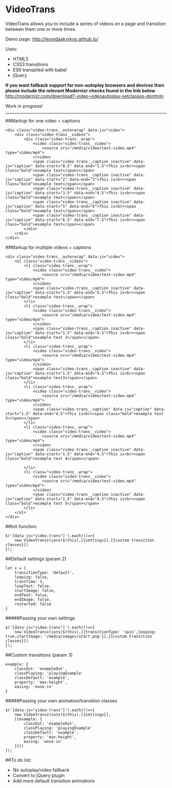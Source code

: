 # VideoTrans

VideoTrans allows you to include a series of videos on a page and transition between them one or more times.

Demo page: http://leonidaskyrkos.github.io/

Uses:

* HTML5
* CSS3 transitions
* ES6 transpiled with babel
* jQuery

**If you want fallback support for non-autoplay browsers and devices then please include the relevant Modernizr checks found in the link below**
http://modernizr.com/download?-video-videoautoplay-setclasses-dontmin


Work in progress!
__________

##Markup for one video + captions


    <div class="video-trans__outerwrap" data-js="video">
		<div class="video-trans__videos">
			<div class="video-trans__wrap">
				<video class="video-trans__video">
					<source src="/media/video/test-video.mp4" type="video/mp4">
				</video>
				<span class="video-trans__caption inactive" data-js="caption" data-start="0.5" data-end="1.5">This is<br><span class="bold">example text</span></span>
				<span class="video-trans__caption inactive" data-js="caption" data-start="2" data-end="3">This is<br><span class="bold">example text</span></span>
				<span class="video-trans__caption inactive" data-js="caption" data-start="3.5" data-end="4.5">This is<br><span class="bold">example text</span></span>
				<span class="video-trans__caption inactive" data-js="caption" data-start="5" data-end="6">This is<br><span class="bold">example text</span></span>
				<span class="video-trans__caption inactive" data-js="caption" data-start="6.5" data-end="7.5">This is<br><span class="bold">example text</span></span>
			</div>
		</div>
	</div>
    
    
##Markup for multiple videos + captions


    <div class="video-trans__outerwrap" data-js="video">
		<ol class="video-trans__videos">
			<li class="video-trans__wrap">
				<video class="video-trans__video">
					<source src="/media/video/test-video.mp4" type="video/mp4">
				</video>
				<span class="video-trans__caption inactive" data-js="caption" data-start="1.5" data-end="4.5">This is<br><span class="bold">example text</span></span>
			</li>
			<li class="video-trans__wrap">
				<video class="video-trans__video">
					<source src="/media/video/test-video.mp4" type="video/mp4">
				</video>
				<span class="video-trans__caption inactive" data-js="caption" data-start="1.5" data-end="4.5">This is<br><span class="bold">example text 2</span></span>
			</li>
			<li class="video-trans__wrap">
				<video class="video-trans__video">
					<source src="/media/video/test-video.mp4" type="video/mp4">
				</video>
				<span class="video-trans__caption inactive" data-js="caption" data-start="1.5" data-end="4.5">This is<br><span class="bold">example text3</span></span>
			</li>
			<li class="video-trans__wrap">
				<video class="video-trans__video">
					<source src="/media/video/test-video.mp4" type="video/mp4">
				</video>
				<span class="video-trans__caption" data-js="caption" data-start="1.5" data-end="4.5">This is<br><span class="bold">example text 3</span></span>
			</li>
			<li class="video-trans__wrap">
				<video class="video-trans__video">
					<source src="/media/video/test-video.mp4" type="video/mp4">
				</video>
				<span class="video-trans__caption inactive" data-js="caption" data-start="1.5" data-end="4.5">This is<br><span class="bold">example text 4</span></span>

			</li>
			<li class="video-trans__wrap">
				<video class="video-trans__video">
					<source src="/media/video/test-video.mp4" type="video/mp4">
				</video>
				<span class="video-trans__caption inactive" data-js="caption" data-start="1.5" data-end="4.5">This is<br><span class="bold">example text 5</span></span>
			</li>
		</ol>
	</div>
    

##Init function:

    $('[data-js="video-trans"]').each(()=>{
    	new VideoTransitions($(this),[{settings}],[{custom transition classes}])
    });
    

##Default settings (param 2)

    let x = {
		transitionType: 'default',
		looping: false,
		transTime: 3,
		loopText: false,
		startImage: false,
		endText: false,
		endImage: false,
		restarted: false
	}

#####Passing your own settings
	
    $('[data-js="video-trans"]').each(()=>{
    	new VideoTransitions($(this),[{transitionType: 'spin',looping: true,startImage: '/media/images/start.png'}],[{custom transition classes}])
    });

    
##Custom transitions (param 3)

    example: {
		classOut: 'exampleOut',
		classPlaying: 'playingExample'
		classDefault: 'example',
		property: 'max-height',
		easing: 'ease-in'
	}

#####Passing your own animation/transition classes
	
    $('[data-js="video-trans"]').each(()=>{
    	new VideoTransitions($(this),[{settings}],
    	[{example: {
			classOut: 'exampleOut',
			classPlaying: 'playingExample'
			classDefault: 'example',
			property: 'max-height',
			easing: 'ease-in'
		}}])
    });
    
##To do list:

* No autoplay/video fallback
* Convert to jQuery plugin
* Add more default transition animations